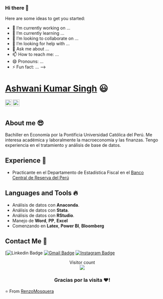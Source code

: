 ### Hi there 👋

Here are some ideas to get you started:

- 🔭 I’m currently working on ...
- 🌱 I’m currently learning ...
- 👯 I’m looking to collaborate on ...
- 🤔 I’m looking for help with ...
- 💬 Ask me about ...
- 📫 How to reach me: ...
- 😄 Pronouns: ...
- ⚡ Fun fact: ...
-->


 # <a href="https://www.linkedin.com/in/renzo-sebastian-mosquera-lucano-716ba8207/">Ashwani Kumar Singh</a> :smiley:
 
<a href="https://www.linkedin.com/in/renzo-sebastian-mosquera-lucano-716ba8207/">
  <img align="left" alt="Ashwani's Linkdein" width="22px" src="https://cdn.jsdelivr.net/npm/simple-icons@v3/icons/linkedin.svg" />
</a>
<a href="https://github.com/RenzoMosquera">
  <img align="left" alt="Ashwani's Github" width="22px" src="https://cdn.jsdelivr.net/npm/simple-icons@v3/icons/github.svg" />
</a>

<br/>
<br/>


## About me :sunglasses:
Bachiller en Economía por la Pontificia Universidad Católica del Perú. Me interesa académica y laboralmente la macroeconomía y las finanzas. Tengo experiencia en el tratamiento y análisis de base de datos.

## Experience :dancers:
- Practicante en el Departamento de Estadística Fiscal en el [Banco Central de Reserva del Perú](https://www.bcrp.gob.pe/)

## Languages ​​and Tools :fire:
- Análisis de datos con **Anaconda**.
- Análisis de datos con **Stata**.
- Análisis de datos con **RStudio**.
- Manejo de **Word**, **PP**, **Excel**
- Comenzando en **Latex**, **Power BI**, **Bloomberg**


##  Contact Me :speech_balloon:
[![Linkedin Badge](https://img.shields.io/badge/-ashwanisng-blue?style=flat-square&logo=Linkedin&logoColor=white&link=https://www.linkedin.com/in/renzo-sebastian-mosquera-lucano-716ba8207/) [![Gmail Badge](https://img.shields.io/badge/-ashwanicena5@gmail.com-c14438?style=flat-square&logo=Gmail&logoColor=white&link=mailto:renzo.mosquera@pucp.edu.pe)](mailto:renzo.mosquera@pucp.edu.pe) [![Instagram Badge](https://img.shields.io/badge/-@ashwanisng-e4405f?style=flat-square&labelColor=f94877&logo=instagram&logoColor=white&link=https://www.instagram.com/ashwanisng/)](https://www.instagram.com/ashwanisng/)

<p align="center"> 
  Visitor count<br>
  <img src="https://profile-counter.glitch.me/RenzoMosquera/count.svg" />
</p>


<div align="center">

### Gracias por la visita ❤️!

</div>

⭐️ From [RenzoMosquera](https://github.com/RenzoMosquera)
